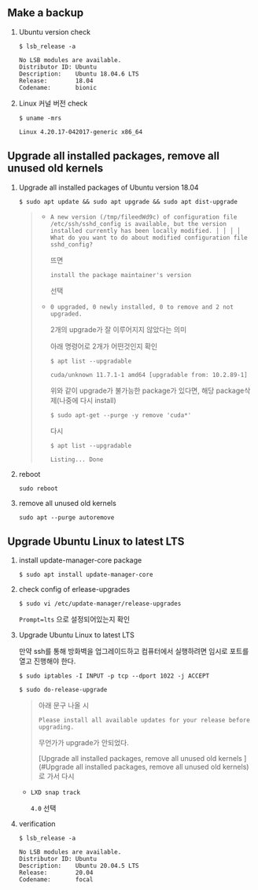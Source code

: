 ## Make a backup

1. Ubuntu version check

   ```
   $ lsb_release -a
   ```

   ```
   No LSB modules are available.
   Distributor ID: Ubuntu
   Description:    Ubuntu 18.04.6 LTS
   Release:        18.04
   Codename:       bionic
   ```

   

2. Linux 커널 버전 check 

   ```
   $ uname -mrs
   ```

   ```
   Linux 4.20.17-042017-generic x86_64
   ```





## Upgrade all installed packages, remove all unused old kernels

1. Upgrade all installed packages of Ubuntu version 18.04

   ```
   $ sudo apt update && sudo apt upgrade && sudo apt dist-upgrade
   ```

   > - ```
   >   A new version (/tmp/fileedWd9c) of configuration file /etc/ssh/sshd_config is available, but the version installed currently has been locally modified. │ │ │ │ What do you want to do about modified configuration file sshd_config?
   >   ```
   >
   >   뜨면 
   >
   >   ```
   >   install the package maintainer's version    
   >   ```
   >
   >   선택
   >
   >   
   >
   > - ```
   >   0 upgraded, 0 newly installed, 0 to remove and 2 not upgraded.
   >   ```
   >
   >   2개의 upgrade가 잘 이루어지지 않았다는 의미
   >
   >   아래 명령어로 2개가 어떤것인지 확인
   >
   >   ```
   >   $ apt list --upgradable 
   >   ```
   >
   >   ```
   >   cuda/unknown 11.7.1-1 amd64 [upgradable from: 10.2.89-1]
   >   ```
   >
   >   위와 같이 upgrade가 불가능한 package가 있다면,  해당 package삭제(나중에 다시 install)
   >
   >   ```
   >   $ sudo apt-get --purge -y remove 'cuda*'
   >   ```
   >
   >   다시
   >
   >   ```
   >   $ apt list --upgradable 
   >   ```
   >
   >   ```
   >   Listing... Done
   >   ```

   

2. reboot

   ```
   sudo reboot
   ```

   

3. remove all unused old kernels

   ```
   sudo apt --purge autoremove
   ```

   



## Upgrade Ubuntu Linux to latest LTS

1. install update-manager-core package

   ```
   $ sudo apt install update-manager-core
   ```

   

2. check config of erlease-upgrades

   ```
   $ sudo vi /etc/update-manager/release-upgrades
   ```

   `Prompt=lts` 으로 설정되어있는지 확인

   

3. Upgrade Ubuntu Linux to latest LTS

   만약 ssh를 통해 방화벽을 업그레이드하고 컴퓨터에서 실행하려면 임시로 포트를 열고 진행해야 한다.

   ```
   $ sudo iptables -I INPUT -p tcp --dport 1022 -j ACCEPT
   ```

   

   ```
   $ sudo do-release-upgrade
   ```

   > 아래 문구 나올 시
   >
   > ```
   > Please install all available updates for your release before upgrading.
   > ```
   >
   > 무언가가 upgrade가 안되었다.
   >
   > [Upgrade all installed packages, remove all unused old kernels ](#Upgrade all installed packages, remove all unused old kernels)로 가서 다시 

   - ```
     LXD snap track 
     ```

     `4.0` 선택

    

4. verification

   ```
   $ lsb_release -a
   ```

   ```
   No LSB modules are available.
   Distributor ID: Ubuntu
   Description:    Ubuntu 20.04.5 LTS
   Release:        20.04
   Codename:       focal
   ```

   